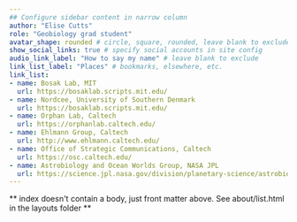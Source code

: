 ```yaml
---
## Configure sidebar content in narrow column
author: "Elise Cutts"
role: "Geobiology grad student"
avatar_shape: rounded # circle, square, rounded, leave blank to exclude
show_social_links: true # specify social accounts in site config
audio_link_label: "How to say my name" # leave blank to exclude
link_list_label: "Places" # bookmarks, elsewhere, etc.
link_list:
- name: Bosak Lab, MIT
  url: https://bosaklab.scripts.mit.edu/
- name: Nordcee, University of Southern Denmark
  url: https://bosaklab.scripts.mit.edu/  
- name: Orphan Lab, Caltech
  url: https://orphanlab.caltech.edu/
- name: Ehlmann Group, Caltech
  url: http://www.ehlmann.caltech.edu/
- name: Office of Strategic Communications, Caltech
  url: https://osc.caltech.edu/
- name: Astrobiology and Ocean Worlds Group, NASA JPL
  url: https://science.jpl.nasa.gov/division/planetary-science/astrobiology-and-ocean-worlds/
---
```


** index doesn't contain a body, just front matter above.
See about/list.html in the layouts folder **